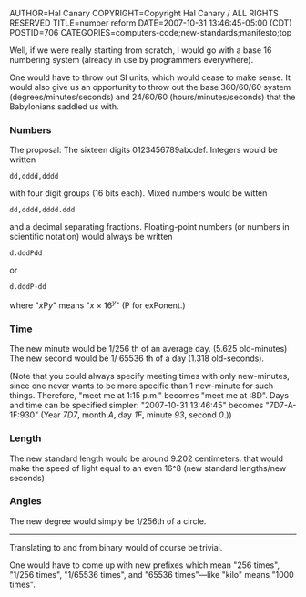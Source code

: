 AUTHOR=Hal Canary
COPYRIGHT=Copyright Hal Canary / ALL RIGHTS RESERVED
TITLE=number reform
DATE=2007-10-31 13:46:45-05:00 (CDT)
POSTID=706
CATEGORIES=computers-code;new-standards;manifesto;top

Well, if we were really starting from scratch, I would go with a base 16
numbering system (already in use by programmers everywhere).

One would have to throw out SI units, which would cease to make sense. It would
also give us an opportunity to throw out the base 360/60/60 system
(degrees/minutes/seconds) and 24/60/60 (hours/minutes/seconds) that the
Babylonians saddled us with.

### Numbers

The proposal: The sixteen digits 0123456789abcdef. Integers would be written

    dd,dddd,dddd

with four digit groups (16 bits each). Mixed numbers would be witten

    dd,dddd,dddd.ddd

and a decimal separating fractions. Floating-point numbers (or numbers in
scientific notation) would always be written

    d.dddPdd

or

    d.dddP-dd

where "_x_&NoBreak;P&NoBreak;_y_" means "_x_ × 16<sup>_y_</sup>" (P for exPonent.)

### Time

The new minute would be 1/256 th of an average day. (5.625 old-minutes) The new
second would be 1/ 65536 th of a day (1.318 old-seconds).

(Note that you could always specify meeting times with only new-minutes, since
one never wants to be more specific than 1 new-minute for such things.
Therefore, "meet me at 1:15 p.m." becomes "meet me at :8D".  Days and time can
be specified simpler:  "2007-10-31 13:46:45" becomes "7D7-A-1F:930" (Year
_7D7_, month _A_, day _1F_, minute _93_, second _0_.))

### Length

The new standard length would be around 9.202 centimeters. that would make the
speed of light equal to an even 16^8 (new standard lengths/new seconds)

### Angles

The new degree would simply be 1/256th of a circle.

* * *

Translating to and from binary would of course be trivial.

One would have to come up with new prefixes which mean "256 times", "1/256
times", "1/65536 times", and "65536 times"—like "kilo" means "1000 times".

